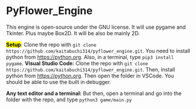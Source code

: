 # PyFlower_Engine
This engine is open-source under the GNU license. It will use pygame and Tkinter. Plus maybe Box2D. It will be also be mainly 2D.

<b><mark>Setup</mark></b>:
Clone the repo with `git clone https://github.com/kaitabuchi314/pyflower_engine.git`. You need to install python from https://python.org. 
Also, in a terminal, type `pip3 install pygame`.
<b>Visual Studio Code:</b>
Clone the repo with `git clone https://github.com/kaitabuchi314/pyflower_engine.git`.
Then, install python from https://python.org. Then open the folder in VSCode. You should be able to use the built in debugger.

<b>Any text editor and a terminal:</b>
But then, open a terminal and go into the folder with the repo, and type `python3 game/main.py`
